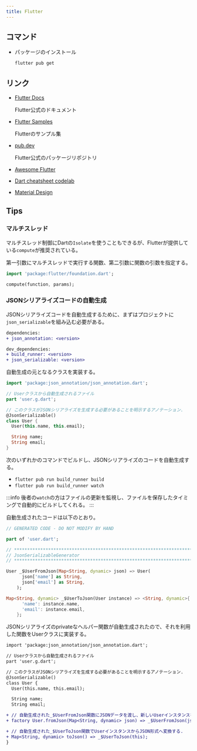 ```yaml
---
title: Flutter
---
```


## コマンド

- パッケージのインストール

  ```bash title=コマンド実行
  flutter pub get
  ```

## リンク

- [Flutter Docs](https://docs.flutter.dev/)

  Flutter公式のドキュメント

- [Flutter Samples](https://flutter.github.io/samples/#)

  Flutterのサンプル集

- [pub.dev](https://pub.dev/)

  Flutter公式のパッケージリポジトリ

- [Awesome Flutter](https://github.com/Solido/awesome-flutter)

- [Dart cheatsheet codelab](https://dart.dev/codelabs/dart-cheatsheet)

- [Material Design](https://material.io/components?platform=flutter)

## Tips

### マルチスレッド

マルチスレッド制御にDartの`Isolate`を使うこともできるが、Flutterが提供している`compute`が推奨されている。

第一引数にマルチスレッドで実行する関数、第二引数に関数の引数を指定する。

```dart
import 'package:flutter/foundation.dart';

compute(function, params);
```

### JSONシリアライズコードの自動生成

JSONシリアライズコードを自動生成するために、まずはプロジェクトに`json_serializable`を組み込む必要がある。

```diff yaml title=pubspec.yaml
dependencies:
+ json_annotation: <version>

dev_dependencies:
+ build_runner: <version>
+ json_serializable: <version>
```

自動生成の元となるクラスを実装する。

```dart title=user.dart
import 'package:json_annotation/json_annotation.dart';

// Userクラスから自動生成されるファイル
part 'user.g.dart';

// このクラスがJSONシリアライズを生成する必要があることを明示するアノテーション.
@JsonSerializable()
class User {
  User(this.name, this.email);

  String name;
  String email;
}
```

次のいずれかのコマンドでビルドし、JSONシリアライズのコードを自動生成する。

- `flutter pub run build_runner build`
- `flutter pub run build_runner watch`

:::info
後者の`watch`の方はファイルの更新を監視し、ファイルを保存したタイミングで自動的にビルドしてくれる。
:::

自動生成されたコードは以下のとおり。

```dart title=user.g.dart
// GENERATED CODE - DO NOT MODIFY BY HAND

part of 'user.dart';

// **************************************************************************
// JsonSerializableGenerator
// **************************************************************************

User _$UserFromJson(Map<String, dynamic> json) => User(
      json['name'] as String,
      json['email'] as String,
    );

Map<String, dynamic> _$UserToJson(User instance) => <String, dynamic>{
      'name': instance.name,
      'email': instance.email,
    };
```

JSONシリアライズのprivateなヘルパー関数が自動生成されたので、それを利用した関数をUserクラスに実装する。

```diff dart title=user.dart
import 'package:json_annotation/json_annotation.dart';

// Userクラスから自動生成されるファイル
part 'user.g.dart';

// このクラスがJSONシリアライズを生成する必要があることを明示するアノテーション.
@JsonSerializable()
class User {
  User(this.name, this.email);

  String name;
  String email;

+ // 自動生成された_$UserFromJson関数にJSONデータを渡し、新しいUserインスタンスを生成する.
+ factory User.fromJson(Map<String, dynamic> json) => _$UserFromJson(json);

+ // 自動生成された_$UserToJson関数でUserインスタンスからJSON形式へ変換する.
+ Map<String, dynamic> toJson() => _$UserToJson(this);
}
```
